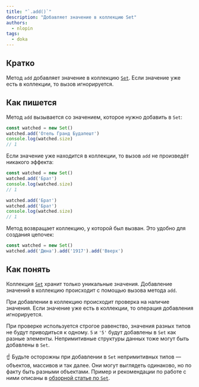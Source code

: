 ```yaml
---
title: "`.add()`"
description: "Добавляет значение в коллекцию Set"
authors:
  - nlopin
tags:
  - doka
---
```


## Кратко

Метод `add` добавляет значение в коллекцию [`Set`](/js/set/). Если значение уже есть в коллекции, то вызов игнорируется.

## Как пишется

Метод `add` вызывается со значением, которое нужно добавить в `Set`:

```js
const watched = new Set()
watched.add('Отель Гранд Будапешт')
console.log(watched.size)
// 1
```

Если значение уже находится в коллекции, то вызов `add` не произведёт никакого эффекта:

```js
const watched = new Set()
watched.add('Брат')
console.log(watched.size)
// 1

watched.add('Брат')
watched.add('Брат')
console.log(watched.size)
// 1
```

Метод возвращает коллекцию, у которой был вызван. Это удобно для создания цепочек:

```js
const watched = new Set()
watched.add('Дюна').add('1917').add('Вверх')
```

## Как понять

Коллекция [`Set`](/js/set/) хранит только уникальные значения. Добавление значений в коллекцию происходит с помощью вызова метода `add`.

При добавлении в коллекцию происходит проверка на наличие значения. Если значение уже есть в коллекции, то операция добавления игнорируется.

При проверке используется строгое равенство, значения разных типов не будут приводиться к одному. `5` и `'5'` будут добавлены в `Set` как разные элементы. Непримитивные структуры данных тоже могут быть добавлены в `Set`.

<aside>

☝️ Будьте осторожны при добавлении в `Set` непримитивных типов — объектов, массивов и так далее. Они могут выглядеть одинаково, но по факту быть разными объектами. Пример и рекомендации по работе с ними описаны в [обзорной статье по `Set`](/js/set/).

</aside>
